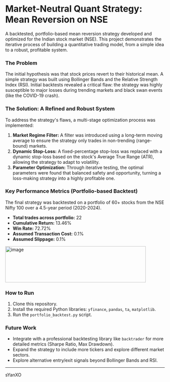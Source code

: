 # Market-Neutral Quant Strategy: Mean Reversion on NSE
A backtested, portfolio-based mean reversion strategy developed and optimized for the Indian stock market (NSE). This project demonstrates the iterative process of building a quantitative trading model, from a simple idea to a robust, profitable system.

### The Problem

The initial hypothesis was that stock prices revert to their historical mean. A simple strategy was built using Bollinger Bands and the Relative Strength Index (RSI). Initial backtests revealed a critical flaw: the strategy was highly susceptible to major losses during trending markets and black swan events (like the COVID-19 crash).

### The Solution: A Refined and Robust System

To address the strategy's flaws, a multi-stage optimization process was implemented:

1.  **Market Regime Filter:** A filter was introduced using a long-term moving average to ensure the strategy only trades in non-trending (range-bound) markets.
2.  **Dynamic Stop-Loss:** A fixed-percentage stop-loss was replaced with a dynamic stop-loss based on the stock's Average True Range (ATR), allowing the strategy to adapt to volatility.
3.  **Parameter Optimization:** Through iterative testing, the optimal parameters were found that balanced safety and opportunity, turning a loss-making strategy into a highly profitable one.

### Key Performance Metrics (Portfolio-based Backtest)

The final strategy was backtested on a portfolio of 60+ stocks from the NSE Nifty 100 over a 4.5-year period (2020-2024).

* **Total trades across portfolio:** 22
* **Cumulative Return:** 13.46%
* **Win Rate:** 72.72%
* **Assumed Transaction Cost:** 0.1%
* **Assumed Slippage:** 0.1%

<img width="444" height="114" alt="image" src="https://github.com/user-attachments/assets/f3497fb4-b439-4853-ba05-37b57857221b" />




### How to Run

1.  Clone this repository.
2.  Install the required Python libraries: `yfinance`, `pandas`, `ta`, `matplotlib`.
3.  Run the `portfolio_backtest.py` script.

### Future Work

* Integrate with a professional backtesting library like `backtrader` for more detailed metrics (Sharpe Ratio, Max Drawdown).
* Expand the strategy to include more tickers and explore different market sectors.
* Explore alternative entry/exit signals beyond Bollinger Bands and RSI.

---

sYanXO
